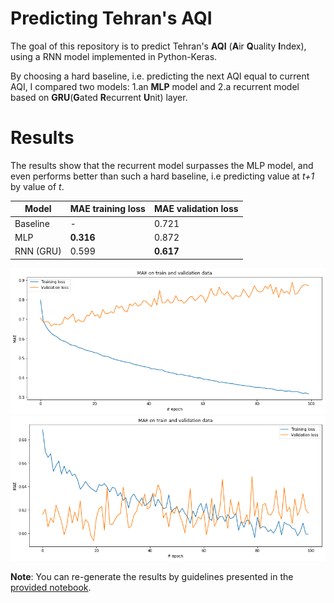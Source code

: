 # Predicting Tehran's AQI
The goal of this repository is to predict Tehran's **AQI** (**A**ir **Q**uality **I**ndex), using a RNN model implemented in Python-Keras.

By choosing a hard baseline, i.e. predicting the next AQI equal to current AQI, I compared two models:
1.an **MLP** model and
2.a recurrent model based on **GRU**(**G**ated **R**ecurrent **U**nit) layer.


# Results
The results show that the recurrent model surpasses the MLP model, and even performs better than such a hard baseline, i.e predicting value at _t+1_ by value of _t_.

Model | MAE training loss | MAE validation loss
--- | --- | ---
Baseline | - | 0.721
MLP | **0.316** | 0.872
RNN (GRU) | 0.599 | **0.617**

![MLP's training graph](https://github.com/iamsoroush/TehranAQI_Keras/blob/master/download.png "MLP")
![RNN's training graph](https://github.com/iamsoroush/TehranAQI_Keras/blob/master/download%20(1).png "RNN")

**Note**: You can re-generate the results by guidelines presented in the [provided notebook](https://github.com/iamsoroush/TehranAQI_Keras/blob/master/tehranaqi.ipynb).
